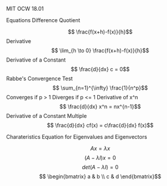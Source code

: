 
MIT OCW 18.01

Equations
Difference Quotient

$$
\frac{f(x+h)-f(x)}{h}$$
Derivative
$$
\lim_{h \to 0} \frac{f(x+h)-f(x)}{h}$$
Derivative of a Constant
$$
\frac{d}{dx} c = 0$$
Rabbe's Convergence Test
$$
\sum_{n=1}^{\infty} \frac{1}{n^p}$$
Converges if p > 1
Diverges if p <= 1
Derivative of x^n
$$
\frac{d}{dx} x^n = nx^{n-1}$$
Derivative of a Constant Multiple
$$
\frac{d}{dx} cf(x) = c\frac{d}{dx} f(x)$$

Charateristics Equation for Eigenvalues and Eigenvectors

$$
Ax = \lambda x$$
$$
(A - \lambda I)x = 0$$
$$
det(A - \lambda I) = 0$$
$$
\begin{bmatrix}
		a & b \\
		c & d
		\end{bmatrix}$$


